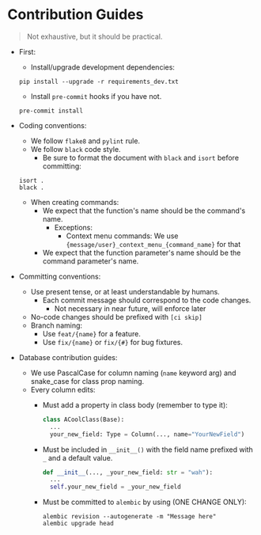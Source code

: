# Contribution Guides

> Not exhaustive, but it should be practical.

- First:
  - Install/upgrade development dependencies:

  ```shell
  pip install --upgrade -r requirements_dev.txt
  ```
  
  - Install `pre-commit` hooks if you have not.
  
  ```shell
  pre-commit install
  ```

- Coding conventions:
  - We follow `flake8` and `pylint` rule.
  - We follow `black` code style.
    - Be sure to format the document with `black` and `isort` before committing:

   ```shell
   isort .
   black .
   ```

  - When creating commands:
    - We expect that the function's name should be the command's name.
      - Exceptions:
        - Context menu commands: We use `{message/user}_context_menu_{command_name}` for that
    - We expect that the function parameter's name should be the command parameter's name.

- Committing conventions:
  - Use present tense, or at least understandable by humans.
    - Each commit message should correspond to the code changes.
      - Not necessary in near future, will enforce later
  - No-code changes should be prefixed with `[ci skip]`
  - Branch naming:
    - Use `feat/{name}` for a feature.
    - Use `fix/{name}` or `fix/{#}` for bug fixtures.

- Database contribution guides:
  - We use PascalCase for column naming (`name` keyword arg) and snake_case for class prop naming.
  - Every column edits:
    - Must add a property in class body (remember to type it):

      ```python
      class ACoolClass(Base):
        ...
        your_new_field: Type = Column(..., name="YourNewField")
      ```

    - Must be included in `__init__()` with the field name prefixed with `_` and a default value.

      ```python
      def __init__(..., _your_new_field: str = "wah"):
        ...
        self.your_new_field = _your_new_field
      ```

    - Must be committed to `alembic` by using (ONE CHANGE ONLY):

      ```shell
      alembic revision --autogenerate -m "Message here"
      alembic upgrade head
      ```
